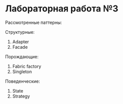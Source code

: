 # Лабораторная работа №3
Рассмотренные паттерны:

Структурные:
1. Adapter
2. Facade

Порождающие:
1. Fabric factory
2. Singleton

Поведенческие:
1. State
2. Strategy

